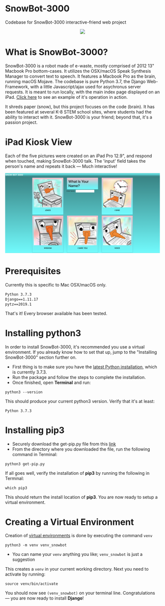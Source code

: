 SnowBot-3000
===

Codebase for SnowBot-3000 interactive-friend web project

<p align="center">
  <img src='/snowbot/static/images/snowbot2.GIF' width='600px'>
</p>

What is SnowBot-3000? 
===

SnowBot-3000 is a robot made of e-waste, mostly comprised of 2012 13" Macbook Pro bottom-cases. It utilizes the OSX/macOS Speak Synthesis Manager to convert text to speech. It features a Macbook Pro as the brain, running macOS Mojave. The codebase is pure Python 3.7, the Django Web-Framework, with a little Javascript/ajax used for asychronus server requests. It is meant to run locally, with the main index page displayed on an iPad. [Click here](https://vimeo.com/user99192489/review/339687763/4b8cda3493) to see an example of it's operation in action. 

It shreds paper (snow), but this project focuses on the code (brain). It has been featured at several K-8 STEM school sites, where students had the ability to interact with it. SnowBot-3000 is your friend; beyond that, it's a passion project.

iPad Kiosk View
====
Each of the five pictures were created on an iPad Pro 12.9", and respond when touched, making SnowBot-3000 talk. The 'input' field takes the person's name and repeats it back — Much interactive!

<p align="center">
  <img src='/snowbot/static/images/index.png' width='700px'>
</p>
          
Prerequisites
====
Currently this is specific to Mac OSX/macOS only.
```
Python 3.7.3
Django==1.11.17
pytz==2019.1
```
That's it! Every browser available has been tested. 

Installing python3
===
In order to install SnowBot-3000, it's recommended you use a virtual environment. If you already know how to set that up, jump to the "Installing SnowBot-3000" section further on. 

* First thing is to make sure you have the [latest Python installation](https://www.python.org/), which is currently 3.7.3.
* Run the package and follow the steps to complete the installation.
* Once finished, open **Terminal** and run:
```
python3 --version
```
This should produce your current python3 version. Verify that it's at least:
```
Python 3.7.3
```
Installing pip3
===
* Securely download the get-pip.py file from this [link](https://pip.pypa.io/en/stable/installing/)
* From the directory where you downloaded the file, run the following command in Terminal:
```
python3 get-pip.py
```
If all goes well, verify the installation of **pip3** by running the following in Terminal:
```
which pip3
```
This should return the install location of **pip3**. You are now ready to setup a virtual environment.

Creating a Virtual Environment
===
Creation of [virtual environments](https://docs.python.org/3/library/venv.html#venv-def) is done by executing the command `venv`
```
python3 -m venv venv_snowbot
```
* You can name your `venv` anything you like; `venv_snowbot` is just a suggestion

This creates a `venv` in your current working directory. Next you need to activate by running:
```
source venv/bin/activate
```
You should now see `(venv_snowbot)` on your terminal line. Congratulations — you are now ready to install **Django**!



